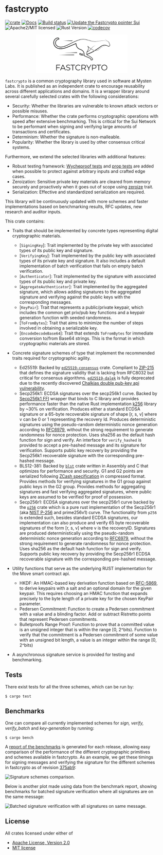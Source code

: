 # fastcrypto

[![crate][crate-image]][crate-link]
[![Docs][docs-image]][docs-link]
[![Build status](https://github.com/MystenLabs/fastcrypto/actions/workflows/rust.yml/badge.svg)](https://github.com/MystenLabs/fastcrypto/actions)
[![Update the Fastcrypto pointer Sui](https://github.com/MystenLabs/sui/actions/workflows/fastcrypto_pull.yml/badge.svg)](https://github.com/MystenLabs/sui/actions/workflows/fastcrypto_pull.yml)
![Apache2/MIT licensed][license-image]
![Rust Version][rustc-image]
[![codecov](https://codecov.io/gh/MystenLabs/fastcrypto/branch/main/graph/badge.svg?token=zlB0v8k4O5)](https://codecov.io/gh/MystenLabs/fastcrypto)

<p align="center">
  <img width="300" src="images/fastcrypto_logo_800.png">
</p>

`fastcrypto` is a common cryptography library used in software at Mysten Labs. It is published as an independent crate to encourage reusability across different applications and domains. It is a wrapper library around several carefully selected crates with the following considerations:

- Security: Whether the libraries are vulnerable to known attack vectors or possible misuses.
- Performance: Whether the crate performs cryptographic operations with speed after extensive benchmarking. This is critical for the Sui Network to be performant when signing and verifying large amounts of transactions and certificates.
- Determinism: Whether the signature is non-malleable.
- Popularity: Whether the library is used by other consensus critical systems.

Furthermore, we extend the selected libraries with additional features:
- Robust testing framework: [Wycheproof tests](https://github.com/google/wycheproof) and [prop tests](https://altsysrq.github.io/proptest-book/intro.html) are added when possible to protect against arbitrary inputs and crafted edge cases.
- Zeroization: Sensitive private key materials are cleared from memory securely and proactively when it goes out of scope using [zeroize](https://docs.rs/zeroize/latest/zeroize/) trait.
- Serialization: Effective and standardized serialization are required.

This library will be continuously updated with more schemes and faster implementations based on benchmarking results, RFC updates, new research and auditor inputs.

This crate contains:

- Traits that should be implemented by concrete types representing digital cryptographic materials.
    - [`SigningKey`]: Trait implemented by the private key with associated types of its public key and signature.
    - [`VerifyingKey`]: Trait implemented by the public key with associated types of its private key and signature. It also includes a default implementation of batch verification that fails on empty batch verification.
    - [`Authenticator`]: Trait implemented by the signature with associated types of its public key and private key.
    - [`AggregateAuthenticator`]: Trait implemented by the aggregated signature, which allows adding signatures to the aggregated signature and verifying against the public keys with the corresponding messages.
    - [`KeyPair`]: Trait that represents a public/private keypair, which includes the common get priv/pub key functions and a keypair generation function with seeded randomness.
    - [`ToFromBytes`]: Trait that aims to minimize the number of steps involved in obtaining a serializable key.
    - [`EncodeDecodeBase64`]: Trait that extends `ToFromBytes` for immediate conversion to/from Base64 strings. This is the format in which cryptographic materials are stored.

- Concrete signature schemes of type that implement the recommended traits required for cryptographic agility.
    - Ed25519: Backed by [`ed25519-consensus`](https://github.com/penumbra-zone/ed25519-consensus) crate. Compliant to [ZIP-215](https://zips.z.cash/zip-0215) that defines the signature validity that is lacking from RFC8032 but critical for consensus algorithms. [`ed25519-dalek`](https://github.com/dalek-cryptography/ed25519-dalek) is fully deprecated due to the recently discovered [Chalkias double pub-key api vulnerability](https://github.com/MystenLabs/ed25519-unsafe-libs).
    - Secp256k1: ECDSA signatures over the secp256k1 curve. Backed by [Secp256k1 FFI](https://crates.io/crates/secp256k1/0.23.1) wrapper that binds to C library and provides performance faster than the native Rust implementation [k256](https://crates.io/crates/k256) library by ~30% on verification. Produces either a standard ECDSA signature or a 65-byte recoverable signature of shape [r, s, v] where v can be 0 or 1 representing the recovery Id. Produces deterministic signatures using the pseudo-random deterministic nonce generation according to [RFC6979](https://www.rfc-editor.org/rfc/rfc6979), without the strong requirement to generate randomness for nonce protection. Uses sha256 as the default hash function for sign and verify. An interface for `verify_hashed` is provided to accept a pre-hashed message and its signature for verification. Supports public key recovery by providing the Secp256k1 recoverable signature with the corresponding pre-hashed message.
    - BLS12-381: Backed by [`blst`](https://github.com/supranational/blst) crate written in Assembly and C that optimizes for performance and security. G1 and G2 points are serialized following [ZCash specification](https://github.com/supranational/blst#serialization-format) in compressed format. Provides methods for verifying signatures in the G1 group against public keys in the G2 group. Provides methods for aggregating signatures and fast verifying aggregated signatures, where public keys are assumed to be verified for proof of possession.
    - Secp256r1: ECDSA signatures over the secp256r1 curve backed by the [`p256`](https://crates.io/crates/p256) crate which is a pure rust implementation of the Secp256r1 (aka [NIST P-256](https://nvlpubs.nist.gov/nistpubs/FIPS/NIST.FIPS.186-4.pdf) and prime256v1) curve. The functionality from `p256` is extended such, besides standard ECDSA signatures, our implementation can also produce and verify 65 byte recoverable signatures of the form [r, s, v] where v is the recoveryID. Signatures are produced deterministically using the pseudo-random deterministic nonce generation according to [RFC6979](https://www.rfc-editor.org/rfc/rfc6979), without the strong requirement to generate randomness for nonce protection. Uses sha256 as the default hash function for sign and verify. Supports public key recovery by providing the Secp256r1 ECDSA recoverable signature with the corresponding pre-hashed message.

- Utility functions that serve as the underlying RUST implementation for the Move smart contract api. 
    - HKDF: An HMAC-based key derivation function based on [RFC-5869](https://tools.ietf.org/html/rfc5869), to derive keypairs with a salt and an optional domain for the given keypair. This requires choosing an HMAC function that expands precisely to the byte length of a private key for the chosen KeyPair parameter.
    - Pedersen Commitment: Function to create a Pedersen commitment with a value and a blinding factor. Add or subtract Ristretto points that represent Pedersen commitments.
    - Bulletproofs Range Proof: Function to prove that a committed value is an unsigned integer that is within the range [0, 2^bits). Function to verify that the commitment is a Pedersen commitment of some value with an unsigned bit length, a value is an integer within the range [0, 2^bits)

- A asynchronous signature service is provided for testing and benchmarking.
## Tests
There exist tests for all the three schemes, which can be run by:  
```
$ cargo test
```

## Benchmarks
One can compare all currently implemented schemes for *sign, verify, verify_batch* and
*key-generation* by running:
```
$ cargo bench
```
A [report of the benchmarks](https://mystenlabs.github.io/fastcrypto/benchmarks/criterion/reports/) is generated for each release, allowing easy comparison of the performance of the different cryptographic primitives and schemes available in fastcrypto. As an example, we get these timings for signing messages and verifying the signature for the different schemes in fastcrypto as of revision [375ab9](https://github.com/MystenLabs/fastcrypto/commit/375ab9c2494e51cb7bd41157f3431ee0e4b3d784):

![Signature schemes comparison.](https://github.com/MystenLabs/fastcrypto/blob/plots/signatures-375ab9.svg)

Below is another plot made using data from the benchmark report, showing benchmarks for batched signature verification where all signatures are on the same message:

![Batched signature verification with all signatures on same message.](https://github.com/MystenLabs/fastcrypto/blob/plots/batch-375ab9.svg)

## License

All crates licensed under either of

 * [Apache License, Version 2.0](http://www.apache.org/licenses/LICENSE-2.0)
 * [MIT license](http://opensource.org/licenses/MIT)

[//]: # (badges)

[crate-image]: https://buildstats.info/crate/fastcrypto
[crate-link]: https://crates.io/crates/fastcrypto
[docs-image]: https://docs.rs/fastcrypto/badge.svg
[docs-link]: https://docs.rs/fastcrypto/
[license-image]: https://img.shields.io/badge/license-Apache2.0/MIT-blue.svg
[rustc-image]: https://img.shields.io/badge/rustc-1.63+-blue.svg
